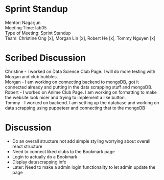 # Sprint Standup 
Mentor: Nagarjun <br />
Meeting Time: lab05 <br />
Type of Meeting: Sprint Standup <br />
Team: Christine Ong [x], Morgan Lin [x], Robert He [x], Tommy Nguyen [x] <br />

# Scribed Discussion
Christine - I worked on Data Science Club Page. I will do more testing with Morgan and club bubbles. <br />
Morgan - I am working on connecting backend to mongoDB, got it connected already and putting in the data scrapping stuff and mongoDB. <br />
Robert - I worked on Anime Club Page. I am working on formatting to make the website look nicer and trying to implement a like button. <br />
Tommy - I worked on backend. I am setting up the database and working on data scrapping using puppeteer and connecting that to the mongoDB <br />

# Discussion
- Do an overall structure not add simple styling worrying about overall react structure 
- Need to connect liked clubs to the Bookmark page
- Login to actually do a Bookmark
- Display datascrapping info
- Later: Need to make a admin login functionality to let admin update the page

